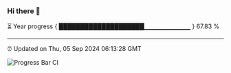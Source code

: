 ### Hi there 👋

⏳ Year progress { ████████████████████▁▁▁▁▁▁▁▁▁▁ } 67.83 %

---

⏰ Updated on Thu, 05 Sep 2024 06:13:28 GMT

![Progress Bar CI](https://github.com/Shyam-Makwana/GitHub-Actions-Demo/workflows/Progress%20Bar%20CI/badge.svg)
